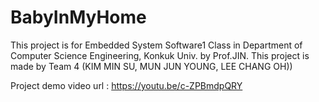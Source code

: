 # BabyInMyHome
This project is for Embedded System Software1 Class in Department of Computer Science Engineering, Konkuk Univ. by Prof.JIN. This project is made by Team 4 (KIM MIN SU, MUN JUN YOUNG, LEE CHANG OH))

Project demo video url : https://youtu.be/c-ZPBmdpQRY
